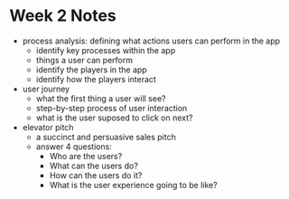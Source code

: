 # Week 2 Notes

* process analysis: defining what actions users can perform in the app
    * identify key processes within the app
    * things a user can perform
    * identify the players in the app
    * identify how the players interact
* user journey
    * what the first thing a user will see?
    * step-by-step process of user interaction
    * what is the user suposed to click on next?
* elevator pitch
    * a succinct and persuasive sales pitch
    * answer 4 questions:
        * Who are the users?
        * What can the users do?
        * How can the users do it?
        * What is the user experience going to be like?